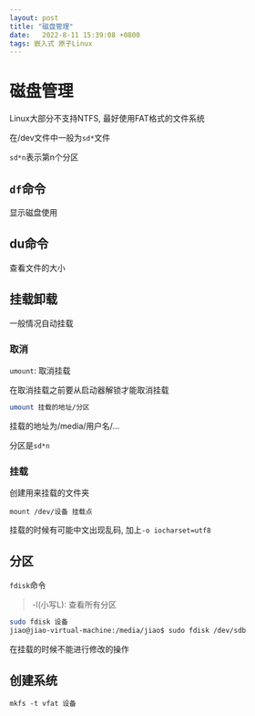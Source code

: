 ```yaml
---
layout: post
title: "磁盘管理" 
date:   2022-8-11 15:39:08 +0800
tags: 嵌入式 原子Linux   
---
```


# 磁盘管理

Linux大部分不支持NTFS, 最好使用FAT格式的文件系统

在/dev文件中一般为`sd*`文件

`sd*n`表示第n个分区

## `df`命令

显示磁盘使用

## du命令

查看文件的大小

## 挂载卸载

一般情况自动挂载

### 取消

`umount`: 取消挂载

在取消挂载之前要从启动器解锁才能取消挂载

```bash
umount 挂载的地址/分区
```

挂载的地址为/media/用户名/...

分区是`sd*n`

### 挂载

创建用来挂载的文件夹

```
mount /dev/设备 挂载点
```

挂载的时候有可能中文出现乱码, 加上`-o iocharset=utf8`

## 分区

`fdisk`命令

>   -l(小写L): 查看所有分区

```bash
sudo fdisk 设备
jiao@jiao-virtual-machine:/media/jiao$ sudo fdisk /dev/sdb
```

在挂载的时候不能进行修改的操作

## 创建系统

```
mkfs -t vfat 设备
```


























